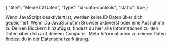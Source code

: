 {
    "title": "Meine ID Daten",
    "type": "id-data-controls",
    "static": true
}
 
<noscript class="noscript noscript-privacy-policy">Wenn JavaScript deaktiviert ist, werden keine ID Daten über dich gepeichert. Wenn Du JavaScript im Browser aktivierst oder eine Ausnahme zu Deinen Blockern hinzufügst, findest du hier alle Informationen zu den Daten über dich auf deinem Computer. Mehr Informationen zu deinen Daten findest du in der <a href="/privacy">Datenschutzerklärung</a>.</noscript>
